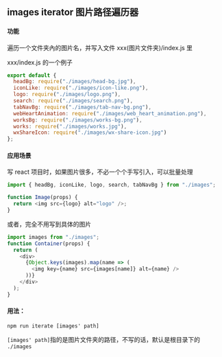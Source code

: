 ## images iterator 图片路径遍历器

#### 功能

遍历一个文件夹內的图片名，并写入文件 xxx(图片文件夹)/index.js 里

xxx/index.js 的一个例子

```js
export default {
  headBg: require("./images/head-bg.jpg"),
  iconLike: require("./images/icon-like.png"),
  logo: require("./images/logo.png"),
  search: require("./images/search.png"),
  tabNavBg: require("./images/tab-nav-bg.png"),
  webHeartAnimation: require("./images/web_heart_animation.png"),
  worksBg: require("./images/works-bg.png"),
  works: require("./images/works.jpg"),
  wxShareIcon: require("./images/wx-share-icon.jpg")
};
```

#### 应用场景

写 react 项目时，如果图片很多，不必一个个手写引入，可以批量处理

```js
import { headBg, iconLike, logo, search, tabNavBg } from "./images";

function Image(props) {
  return <img src={logo} alt="logo" />;
}
```

或者，完全不用写到具体的图片

```js
import images from "./images";
function Container(props) {
  return (
    <div>
      {Object.keys(images).map(name => (
        <img key={name} src={images[name]} alt={name} />
      ))}
    </div>
  );
}
```

#### 用法：

```
npm run iterate [images' path]
```

`[images' path]`指的是图片文件夹的路径，不写的话，默认是根目录下的 `./images`
